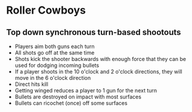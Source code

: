 # Roller Cowboys

## Top down synchronous turn-based shootouts

- Players aim both guns each turn
- All shots go off at the same time
- Shots kick the shooter backwards with enough force that they can be used for dodging incoming bullets
- If a player shoots in the 10 o'clock and 2 o'clock directions, they will move in the 6 o'clock direction
- Direct hits kill
- Getting winged reduces a player to 1 gun for the next turn
- Bullets are destroyed on impact with most surfaces
- Bullets can ricochet (once) off some surfaces